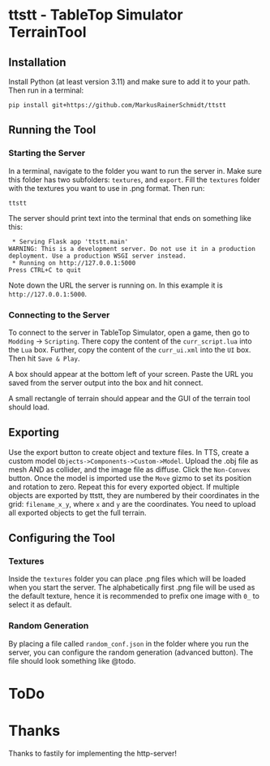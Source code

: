 # ttstt - TableTop Simulator TerrainTool

## Installation

Install Python (at least version 3.11) and make sure to add it to your path.
Then run in a terminal:

    pip install git+https://github.com/MarkusRainerSchmidt/ttstt

## Running the Tool

### Starting the Server

In a terminal, navigate to the folder you want to run the server in.
Make sure this folder has two subfolders: `textures`, and `export`.
Fill the `textures` folder with the textures you want to use in .png format.
Then run:

    ttstt

The server should print text into the terminal that ends on something like this:

     * Serving Flask app 'ttstt.main'
    WARNING: This is a development server. Do not use it in a production deployment. Use a production WSGI server instead.
     * Running on http://127.0.0.1:5000
    Press CTRL+C to quit

Note down the URL the server is running on. In this example it is `http://127.0.0.1:5000`.

### Connecting to the Server

To connect to the server in TableTop Simulator, open a game, then go to `Modding` -> `Scripting`.
There copy the content of the `curr_script.lua` into the `Lua` box.
Further, copy the content of the `curr_ui.xml` into the `UI` box. Then hit `Save & Play`.

A box should appear at the bottom left of your screen. 
Paste the URL you saved from the server output into the box and hit connect.

A small rectangle of terrain should appear and the GUI of the terrain tool should load.

## Exporting

Use the export button to create object and texture files. In TTS, create a custom model `Objects->Components->Custom->Model`.
Upload the .obj file as mesh AND as collider, and the image file as diffuse. Click the `Non-Convex` button. 
Once the model is imported use the `Move` gizmo to set its position and rotation to zero. 
Repeat this for every exported object.
If multiple objects are exported by ttstt, they are numbered by their coordinates in the grid: `filename_x_y`, where `x` and `y` are the coordinates.
You need to upload all exported objects to get the full terrain.


## Configuring the Tool

### Textures

Inside the `textures` folder you can place .png files which will be loaded when you start the server.
The alphabetically first .png file will be used as the default texture, 
hence it is recommended to prefix one image with `0_` to select it as default.

### Random Generation

By placing a file called `random_conf.json` in the folder where you run the server,
you can configure the random generation (advanced button).
The file should look something like @todo.

# ToDo

# Thanks

Thanks to fastily for implementing the http-server!